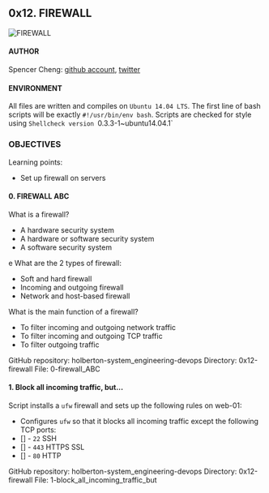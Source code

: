 ## 0x12. FIREWALL

![FIREWALL](http://i.imgur.com/V1HjQ1Y.png)

#### AUTHOR
Spencer Cheng: [github account](https://github.com/spencerhcheng), [twitter](https://twitter.com/spencerhcheng)

#### ENVIRONMENT
All files are written and compiles on `Ubuntu 14.04 LTS`. The first line of bash scripts will be exactly `#!/usr/bin/env bash`. Scripts are checked for style using `Shellcheck version `0.3.3-1~ubuntu14.04.1`

### OBJECTIVES
Learning points:
* Set up firewall on servers

#### 0. FIREWALL ABC
 What is a firewall?
 
* A hardware security system
* A hardware or software security system
* A software security system

e What are the 2 types of firewall:
 
* Soft and hard firewall
* Incoming and outgoing firewall
* Network and host-based firewall

 What is the main function of a firewall?
 
* To filter incoming and outgoing network traffic
* To filter incoming and outgoing TCP traffic
* To filter outgoing traffic

GitHub repository: holberton-system_engineering-devops
Directory: 0x12-firewall
File: 0-firewall_ABC

#### 1. Block all incoming traffic, but...
Script installs a `ufw` firewall and sets up the following rules on web-01:

* Configures `ufw` so that it blocks all incoming traffic except the following TCP ports:
* [] - `22` SSH
* [] - `443` HTTPS SSL
* [] - `80` HTTP

GitHub repository: holberton-system_engineering-devops
Directory: 0x12-firewall
File: 1-block_all_incoming_traffic_but
